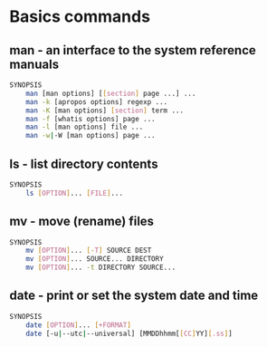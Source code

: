# Basics commands

## man - an interface to the system reference manuals
```sh
SYNOPSIS
    man [man options] [[section] page ...] ...
    man -k [apropos options] regexp ...
    man -K [man options] [section] term ...
    man -f [whatis options] page ...
    man -l [man options] file ...
    man -w|-W [man options] page ...
```

## ls - list directory contents
```sh
SYNOPSIS
    ls [OPTION]... [FILE]...
```

## mv - move (rename) files
```sh
SYNOPSIS
    mv [OPTION]... [-T] SOURCE DEST
    mv [OPTION]... SOURCE... DIRECTORY
    mv [OPTION]... -t DIRECTORY SOURCE...
```

## date - print or set the system date and time
```sh
SYNOPSIS
    date [OPTION]... [+FORMAT]
    date [-u|--utc|--universal] [MMDDhhmm[[CC]YY][.ss]]
```

